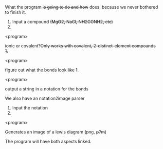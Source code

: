 What the program ~~is going to do and how~~ does, because we never bothered to finish it.

  1. Input a compound ~~(MgO2, NaCl, NH2CONH2, etc)~~
  1. 

&lt;program&gt;

 ionic or covalent?~~Only works with covalent, 2-distinct-element compounds
  1.~~

&lt;program&gt;

 figure out what the bonds look like
  1. 

&lt;program&gt;

 output a string in a notation for the bonds

We also have an notation2image parser

  1. Input the notation
  1. 

&lt;program&gt;

Generates an image of a lewis diagram (png, ~~p?m~~)

The program will have both aspects linked.